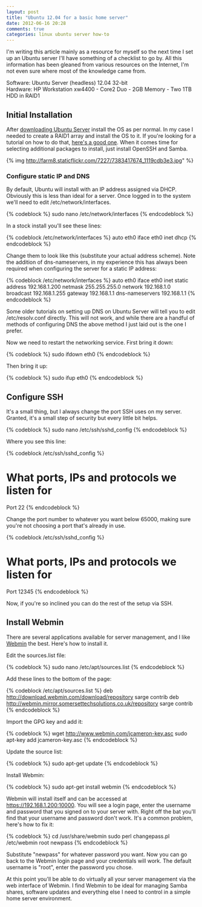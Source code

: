 ```yaml
---
layout: post
title: "Ubuntu 12.04 for a basic home server"
date: 2012-06-16 20:28
comments: true
categories: linux ubuntu server how-to
---
```


I'm writing this article mainly as a resource for myself so the next time I set up an Ubuntu server I'll have something of a checklist to go by.  All this information has been gleaned from various resources on the Internet, I'm not even sure where most of the knowledge came from.

Software: Ubuntu Server (headless) 12.04 32-bit <br />
Hardware: HP Workstation xw4400 - Core2 Duo - 2GB Memory - Two 1TB HDD in RAID1

<!-- more -->

## Initial Installation

After [downloading Ubuntu Server](http://www.ubuntu.com/download) install the OS as per normal.  In my case I needed to create a RAID1 array and install the OS to it.  If you're looking for a tutorial on how to do that, [here's a good one](https://help.ubuntu.com/community/Installation/SoftwareRAID).  When it comes time for selecting additional packages to install, just install OpenSSH and Samba.

{% img http://farm8.staticflickr.com/7227/7383417674_1119cdb3e3.jpg" %}

### Configure static IP and DNS

By default, Ubuntu will install with an IP address assigned via DHCP.  Obviously this is less than ideal for a server.  Once logged in to the system we'll need to edit /etc/network/interfaces. 

{% codeblock %}
sudo nano /etc/network/interfaces
{% endcodeblock %}
	
In a stock install you'll see these lines:

{% codeblock /etc/network/interfaces %}
auto eth0
iface eth0 inet dhcp
{% endcodeblock %}
	
Change them to look like this (substitute your actual address scheme).  Note the addition of dns-nameservers, in my experience this has always been required when configuring the server for a static IP address:

{% codeblock /etc/network/interfaces %}
auto eth0
iface eth0 inet static
	address 192.168.1.200
	netmask 255.255.255.0
	network 192.168.1.0
	broadcast 192.168.1.255
	gateway 192.168.1.1
	dns-nameservers 192.168.1.1
{% endcodeblock %}

Some older tutorials on setting up DNS on Ubuntu Server will tell you to edit /etc/resolv.conf directly.  This will not work, and while there are a handful of methods of configuring DNS the above method I just laid out is the one I prefer.

Now we need to restart the networking service.  First bring it down:

{% codeblock %}
sudo ifdown eth0
{% endcodeblock %}
	
Then bring it up:

{% codeblock %}	
sudo ifup eth0
{% endcodeblock %}	
	
## Configure SSH

It's a small thing, but I always change the port SSH uses on my server.  Granted, it's a small step of security but every little bit helps.

{% codeblock %}
sudo nano /etc/ssh/sshd_config
{% endcodeblock %}

Where you see this line:

{% codeblock /etc/ssh/sshd_config %}
# What ports, IPs and protocols we listen for
Port 22
{% endcodeblock %}
	
Change the port number to whatever you want below 65000, making sure you're not choosing a port that's already in use.

{% codeblock /etc/ssh/sshd_config %}
# What ports, IPs and protocols we listen for
Port 12345
{% endcodeblock %}
	
Now, if you're so inclined you can do the rest of the setup via SSH.

## Install Webmin

There are several applications available for server management, and I like [Webmin](http://www.webmin.com/) the best.  Here's how to install it.

Edit the sources.list file:

{% codeblock %}
sudo nano /etc/apt/sources.list
{% endcodeblock %}

Add these lines to the bottom of the page:

{% codeblock /etc/apt/sources&#46;list %}
deb http://download.webmin.com/download/repository sarge contrib
deb http://webmin.mirror.somersettechsolutions.co.uk/repository sarge contrib
{% endcodeblock %}

Import the GPG key and add it:

{% codeblock %}
wget http://www.webmin.com/jcameron-key.asc
sudo apt-key add jcameron-key.asc
{% endcodeblock %}

Update the source list:

{% codeblock %}
sudo apt-get update
{% endcodeblock %}

Install Webmin:

{% codeblock %}
sudo apt-get install webmin
{% endcodeblock %}

Webmin will install itself and can be accessed at https://192.168.1.200:10000.  You will see a login page, enter the username and password that you signed on to your server with.  Right off the bat you'll find that your username and password don't work.  It's a common problem, here's how to fix it:

{% codeblock %}
cd /usr/share/webmin
sudo perl changepass.pl /etc/webmin root newpass
{% endcodeblock %}

Substitute "newpass" for whatever password you want.  Now you can go back to the Webmin login page and your credentials will work.  The default username is "root", enter the password you chose.

At this point you'll be able to do virtually all your server management via the web interface of Webmin.  I find Webmin to be ideal for managing Samba shares, software updates and everything else I need to control in a simple home server environment.